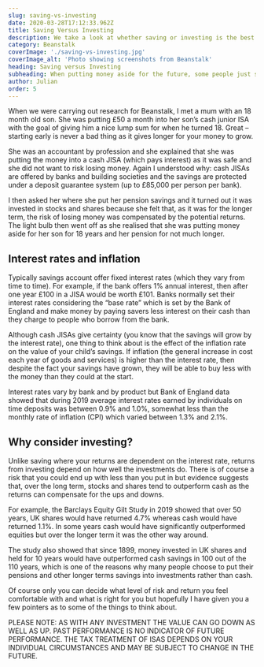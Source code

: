 ```yaml
---
slug: saving-vs-investing
date: 2020-03-28T17:12:33.962Z
title: Saving Versus Investing
description: We take a look at whether saving or investing is the best option for you and why it can be a complicated decision.
category: Beanstalk
coverImage: './saving-vs-investing.jpg'
coverImage_alt: 'Photo showing screenshots from Beanstalk'
heading: Saving versus Investing
subheading: When putting money aside for the future, some people just stick it into a savings account because they don’t want to lose any money.  This makes sense but as I explain the right decision is a bit more complicated, particularly if you are putting money away for a long time such as with child savings or a pension.
author: Julian
order: 5
---
```


When we were carrying out research for Beanstalk, I met a mum with an 18 month old son. She was putting £50 a month into her son’s cash junior ISA with the goal of giving him a nice lump sum for when he turned 18.  Great – starting early is never a bad thing as it gives longer for your money to grow. 

She was an accountant by profession and she explained that she was putting the money into a cash JISA (which pays interest) as it was safe and she did not want to risk losing money.  Again I understood why: cash JISAs are offered by banks and building societies and the savings are protected under a deposit guarantee system (up to £85,000 per person per bank).

I then asked her where she put her pension savings and it turned out it was invested in stocks and shares because she felt that, as it was for the longer term, the risk of losing money was compensated by the potential returns.  The light bulb then went off as she realised that she was putting money aside for her son for 18 years and her pension for not much longer.

## Interest rates and inflation

Typically savings account offer fixed interest rates (which they vary from time to time).  For example, if the bank offers 1% annual interest, then after one year £100 in a JISA would be worth £101.  Banks normally set their interest rates considering the “base rate” which is set by the Bank of England and make money by paying savers less interest on their cash than they charge to people who borrow from the bank.

Although cash JISAs give certainty (you know that the savings will grow by the interest rate), one thing to think about is the effect of the inflation rate on the value of your child’s savings.  If inflation (the general increase in cost each year of goods and services) is higher than the interest rate, then despite the fact your savings have grown, they will be able to buy less with the money than they could at the start.

Interest rates vary by bank and by product but Bank of England data showed that during 2019 average interest rates earned by individuals on time deposits was between 0.9% and 1.0%, somewhat less than the monthly rate of inflation (CPI) which varied between 1.3% and 2.1%.

## Why consider investing?

Unlike saving where your returns are dependent on the interest rate, returns from investing depend on how well the investments do.  There is of course a risk that you could end up with less than you put in but evidence suggests that, over the long term, stocks and shares tend to outperform cash as the returns can compensate for the ups and downs.

For example, the Barclays Equity Gilt Study in 2019 showed that over 50 years, UK shares would have returned 4.7% whereas cash would have returned 1.1%.  In some years cash would have significantly outperformed equities but over the longer term it was the other way around.

The study also showed that since 1899, money invested in UK shares and held for 10 years would have outperformed cash savings in 100 out of the 110 years, which is one of the reasons why many people choose to put their pensions and other longer terms savings into investments rather than cash.

Of course only you can decide what level of risk and return you feel comfortable with and what is right for you but hopefully I have given you a few pointers as to some of the things to think about.  

PLEASE NOTE: AS WITH ANY INVESTMENT THE VALUE CAN GO DOWN AS WELL AS UP. PAST PERFORMANCE IS NO INDICATOR OF FUTURE PERFORMANCE. THE TAX TREATMENT OF ISAS DEPENDS ON YOUR INDIVIDUAL CIRCUMSTANCES AND MAY BE SUBJECT TO CHANGE IN THE FUTURE.
